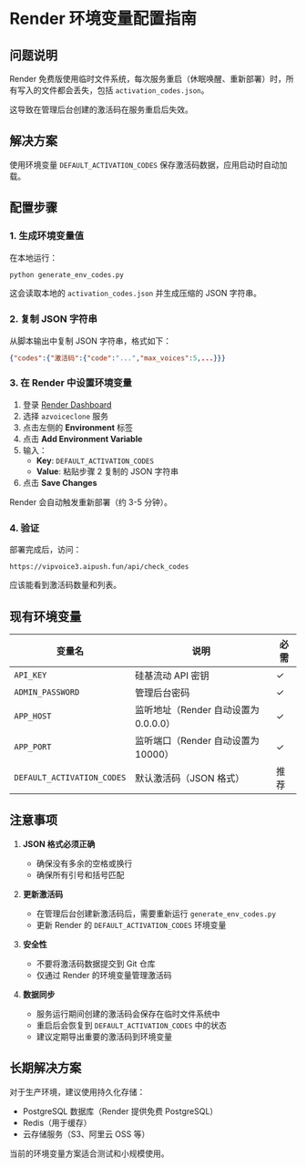 # Render 环境变量配置指南

## 问题说明

Render 免费版使用临时文件系统，每次服务重启（休眠唤醒、重新部署）时，所有写入的文件都会丢失，包括 `activation_codes.json`。

这导致在管理后台创建的激活码在服务重启后失效。

## 解决方案

使用环境变量 `DEFAULT_ACTIVATION_CODES` 保存激活码数据，应用启动时自动加载。

## 配置步骤

### 1. 生成环境变量值

在本地运行：
```bash
python generate_env_codes.py
```

这会读取本地的 `activation_codes.json` 并生成压缩的 JSON 字符串。

### 2. 复制 JSON 字符串

从脚本输出中复制 JSON 字符串，格式如下：
```json
{"codes":{"激活码":{"code":"...","max_voices":5,...}}}
```

### 3. 在 Render 中设置环境变量

1. 登录 [Render Dashboard](https://dashboard.render.com/)
2. 选择 `azvoiceclone` 服务
3. 点击左侧的 **Environment** 标签
4. 点击 **Add Environment Variable**
5. 输入：
   - **Key**: `DEFAULT_ACTIVATION_CODES`
   - **Value**: 粘贴步骤 2 复制的 JSON 字符串
6. 点击 **Save Changes**

Render 会自动触发重新部署（约 3-5 分钟）。

### 4. 验证

部署完成后，访问：
```
https://vipvoice3.aipush.fun/api/check_codes
```

应该能看到激活码数量和列表。

## 现有环境变量

| 变量名 | 说明 | 必需 |
|--------|------|------|
| `API_KEY` | 硅基流动 API 密钥 | ✓ |
| `ADMIN_PASSWORD` | 管理后台密码 | ✓ |
| `APP_HOST` | 监听地址（Render 自动设置为 0.0.0.0） | ✓ |
| `APP_PORT` | 监听端口（Render 自动设置为 10000） | ✓ |
| `DEFAULT_ACTIVATION_CODES` | 默认激活码（JSON 格式） | 推荐 |

## 注意事项

1. **JSON 格式必须正确**
   - 确保没有多余的空格或换行
   - 确保所有引号和括号匹配

2. **更新激活码**
   - 在管理后台创建新激活码后，需要重新运行 `generate_env_codes.py`
   - 更新 Render 的 `DEFAULT_ACTIVATION_CODES` 环境变量

3. **安全性**
   - 不要将激活码数据提交到 Git 仓库
   - 仅通过 Render 的环境变量管理激活码

4. **数据同步**
   - 服务运行期间创建的激活码会保存在临时文件系统中
   - 重启后会恢复到 `DEFAULT_ACTIVATION_CODES` 中的状态
   - 建议定期导出重要的激活码到环境变量

## 长期解决方案

对于生产环境，建议使用持久化存储：
- PostgreSQL 数据库（Render 提供免费 PostgreSQL）
- Redis（用于缓存）
- 云存储服务（S3、阿里云 OSS 等）

当前的环境变量方案适合测试和小规模使用。